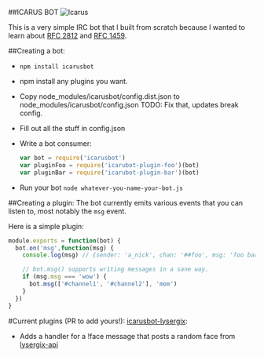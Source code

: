 ##ICARUS BOT
![Icarus](http://upload.wikimedia.org/wikipedia/commons/thumb/f/f5/%27The_Fall_of_Icarus%27%2C_17th_century%2C_Mus%C3%A9e_Antoine_Vivenel.JPG/640px-%27The_Fall_of_Icarus%27%2C_17th_century%2C_Mus%C3%A9e_Antoine_Vivenel.JPG)

This is a very simple IRC bot that I built from scratch because I wanted to
learn about [RFC 2812](http://tools.ietf.org/html/rfc2812) and [RFC
1459](http://tools.ietf.org/html/rfc1459.html).

##Creating a bot:
 - `npm install icarusbot`
 - npm install any plugins you want.
 - Copy node_modules/icarusbot/config.dist.json to node_modules/icarusbot/config.json TODO: Fix that, updates break config.
 - Fill out all the stuff in config.json
 - Write a bot consumer:

    ```javascript
    var bot = require('icarusbot')
    var pluginFoo = require('icarubot-plugin-foo')(bot)
    var pluginBar = require('icarubot-plugin-bar')(bot)
    ```
 - Run your bot
   `node whatever-you-name-your-bot.js`


##Creating a plugin:
The bot currently emits various events that you can listen to, most notably the
`msg` event.


Here is a simple plugin:
```javascript
module.exports = function(bot) {
  bot.on('msg',function(msg) {
    console.log(msg) // {sender: 'a_nick', chan: '##foo', msg: 'foo bar baz'}

    // bot.msg() supports writing messages in a sane way.
    if (msg.msg === 'wow') {
      bot.msg(['#channel1', '#channel2'], 'mom')
    }
  })
}
```

#Current plugins (PR to add yours!):
[icarusbot-lysergix](https://github.com/kid-icarus/icarusbot-lysergix):
 - Adds a handler for a !face message that posts a random face from [lysergix-api](http://smiley.meatcub.es:1337/api/v1/faces)
